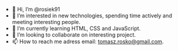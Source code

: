 - 👋 Hi, I’m @rosiek91
- 👀 I’m interested in new technologies, spending time actively and meeting interesting people.
- 🌱 I’m currently learning HTML, CSS and JavaScript.
- 💞️ I’m looking to collaborate on  interesting project. 
- 📫 How to reach me adress email: tomasz.rosko@gmail.com.

<!---
rosiek91/rosiek91 is a ✨ special ✨ repository because its `README.md` (this file) appears on your GitHub profile.
You can click the Preview link to take a look at your changes.
--->
